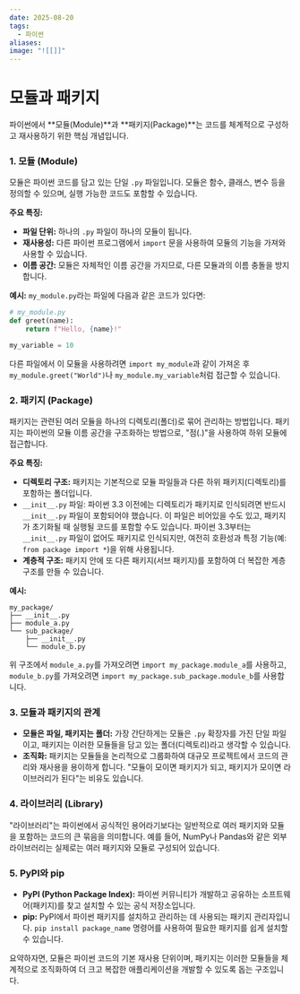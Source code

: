 ```yaml
---
date: 2025-08-20
tags:
  - 파이썬
aliases:
image: "![[]]"
---
```


# 모듈과 패키지

파이썬에서 **모듈(Module)**과 **패키지(Package)**는 코드를 체계적으로 구성하고 재사용하기 위한 핵심 개념입니다.

### 1. 모듈 (Module)
모듈은 파이썬 코드를 담고 있는 단일 `.py` 파일입니다. 모듈은 함수, 클래스, 변수 등을 정의할 수 있으며, 실행 가능한 코드도 포함할 수 있습니다.

**주요 특징:**
*   **파일 단위:** 하나의 `.py` 파일이 하나의 모듈이 됩니다.
*   **재사용성:** 다른 파이썬 프로그램에서 `import` 문을 사용하여 모듈의 기능을 가져와 사용할 수 있습니다.
*   **이름 공간:** 모듈은 자체적인 이름 공간을 가지므로, 다른 모듈과의 이름 충돌을 방지합니다.

**예시:**
`my_module.py`라는 파일에 다음과 같은 코드가 있다면:
```python
# my_module.py
def greet(name):
    return f"Hello, {name}!"

my_variable = 10
```
다른 파일에서 이 모듈을 사용하려면 `import my_module`과 같이 가져온 후 `my_module.greet("World")`나 `my_module.my_variable`처럼 접근할 수 있습니다.

### 2. 패키지 (Package)
패키지는 관련된 여러 모듈을 하나의 디렉토리(폴더)로 묶어 관리하는 방법입니다. 패키지는 파이썬의 모듈 이름 공간을 구조화하는 방법으로, "점(.)"을 사용하여 하위 모듈에 접근합니다.

**주요 특징:**
*   **디렉토리 구조:** 패키지는 기본적으로 모듈 파일들과 다른 하위 패키지(디렉토리)를 포함하는 폴더입니다.
*   `__init__.py` 파일: 파이썬 3.3 이전에는 디렉토리가 패키지로 인식되려면 반드시 `__init__.py` 파일이 포함되어야 했습니다. 이 파일은 비어있을 수도 있고, 패키지가 초기화될 때 실행될 코드를 포함할 수도 있습니다. 파이썬 3.3부터는 `__init__.py` 파일이 없어도 패키지로 인식되지만, 여전히 호환성과 특정 기능(예: `from package import *`)을 위해 사용됩니다.
*   **계층적 구조:** 패키지 안에 또 다른 패키지(서브 패키지)를 포함하여 더 복잡한 계층 구조를 만들 수 있습니다.

**예시:**
```
my_package/
├── __init__.py
├── module_a.py
└── sub_package/
    ├── __init__.py
    └── module_b.py
```
위 구조에서 `module_a.py`를 가져오려면 `import my_package.module_a`를 사용하고, `module_b.py`를 가져오려면 `import my_package.sub_package.module_b`를 사용합니다.

### 3. 모듈과 패키지의 관계
*   **모듈은 파일, 패키지는 폴더:** 가장 간단하게는 모듈은 `.py` 확장자를 가진 단일 파일이고, 패키지는 이러한 모듈들을 담고 있는 폴더(디렉토리)라고 생각할 수 있습니다.
*   **조직화:** 패키지는 모듈들을 논리적으로 그룹화하여 대규모 프로젝트에서 코드의 관리와 재사용을 용이하게 합니다. "모듈이 모이면 패키지가 되고, 패키지가 모이면 라이브러리가 된다"는 비유도 있습니다.

### 4. 라이브러리 (Library)
"라이브러리"는 파이썬에서 공식적인 용어라기보다는 일반적으로 여러 패키지와 모듈을 포함하는 코드의 큰 묶음을 의미합니다. 예를 들어, NumPy나 Pandas와 같은 외부 라이브러리는 실제로는 여러 패키지와 모듈로 구성되어 있습니다.

### 5. PyPI와 pip
*   **PyPI (Python Package Index):** 파이썬 커뮤니티가 개발하고 공유하는 소프트웨어(패키지)를 찾고 설치할 수 있는 공식 저장소입니다.
*   **pip:** PyPI에서 파이썬 패키지를 설치하고 관리하는 데 사용되는 패키지 관리자입니다. `pip install package_name` 명령어를 사용하여 필요한 패키지를 쉽게 설치할 수 있습니다.

요약하자면, 모듈은 파이썬 코드의 기본 재사용 단위이며, 패키지는 이러한 모듈들을 체계적으로 조직화하여 더 크고 복잡한 애플리케이션을 개발할 수 있도록 돕는 구조입니다.
